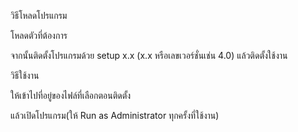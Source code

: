 วิธีโหลดโปรแกรม


โหลดตัวที่ต้องการ 

จากนั้นติดตั้งโปรแกรมด้วย setup x.x (x.x หรือเลขเวอร์ชั่นเช่น 4.0) แล้วติดตั้งใช้งาน


วิธีใช้งาน 

ให้เข้าไปที่อยู่ของไฟล์ที่เลือกตอนติดตั้ง

แล้วเปิดโปรแกรม(ให้ Run as Administrator ทุกครั้งที่ใช้งาน)
